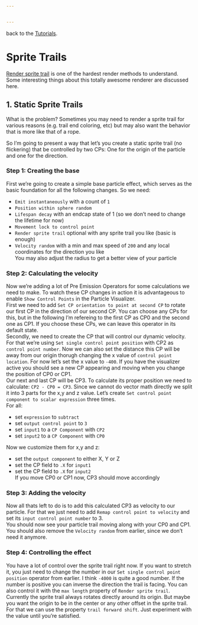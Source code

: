 ```yaml
---


---
```


<p>back to the <a href="../Tutorials.md">Tutorials</a>.</p>
<h1 id="sprite-trails">Sprite Trails</h1>
<p><a href="./Function%20Library.md#render-sprite-trail">Render sprite trail</a> is one of the hardest render methods to understand. Some interesting things about this totally awesome renderer are discussed here.</p>
<h2 id="static-sprite-trails">1. Static Sprite Trails</h2>
<p>What is the problem? Sometimes you may need to render a sprite trail for various reasons (e.g. trail end coloring, etc) but may also want the behavior that is more like that of a rope.</p>
<p>So I’m going to present a way that let’s you create a static sprite trail (no flickering) that be controlled by two CPs: One for the origin of the particle and one for the direction.</p>
<h3 id="step-1-creating-the-base">Step 1: Creating the base</h3>
<p>First we’re going to create a simple base particle effect, which serves as the basic foundation for all the following changes. So we need:</p>
<ul>
<li><code>Emit instantaneously</code> with a count of <code>1</code></li>
<li><code>Position within sphere random</code></li>
<li><code>Lifespan decay</code> with an endcap state of 1 (so we don’t need to change the lifetime for now)</li>
<li><code>Movement lock to control point</code></li>
<li><code>Render sprite trail</code> optional with any sprite trail you like (basic is enough)</li>
<li><code>Velocity random</code> with a min and max speed of <code>200</code> and any local coordinates for the direction you like<br>
You may also adjust the radius to get a better view of your particle</li>
</ul>
<h3 id="step-2-calculating-the-velocity">Step 2: Calculating the velocity</h3>
<p>Now we’re adding a lot of Pre Emission Operators for some calculations we need to make. To watch these CP changes in action it is advantageous to enable <code>Show Control Points</code> in the Particle Visualizer.<br>
First we need to add <code>Set CP orientation to point at second CP</code> to rotate our first CP in the direction of our second CP. You can choose any CPs for this, but in the following I’m refereing to the first CP as CP0 and the second one as CP1. If you choose these CPs, we can leave this operator in its default state.<br>
Secondly, we need to create the CP that will control our dynamic velocity. For that we’re using <code>Set single control point position</code> with CP2 as <code>control point number</code>. Now we can also set the distance this CP will be away from our origin thorugh changing the x value of <code>control point location</code>. For now let’s set the x value to <code>-400</code>. If you have the visualizer active you should see a new CP appearing and moving when you change the position of CP0 or CP1.<br>
Our next and last CP will be CP3. To calculate its proper position we need to calculate: <code>CP2 - CP0 = CP3</code>. Since we cannot do vector math directly we split it into 3 parts for the x,y and z value. Let’s create <code>Set control point component to scalar expression</code> three times.<br>
For all:</p>
<ul>
<li>set <code>expression</code> to <code>subtract</code></li>
<li>set <code>output control point</code> to <code>3</code></li>
<li>set <code>input1</code> to a <code>CP Component</code> with <code>CP2</code></li>
<li>set <code>input2</code> to a <code>CP Component</code> with <code>CP0</code></li>
</ul>
<p>Now we customize them for x,y and z:</p>
<ul>
<li>set the <code>output component</code> to either X, Y or Z</li>
<li>set the CP field to <code>.X</code> for <code>input1</code></li>
<li>set the CP field to <code>.X</code> for <code>input2</code><br>
If you move CP0 or CP1 now, CP3 should move accordingly</li>
</ul>
<h3 id="step-3-adding-the-velocity">Step 3: Adding the velocity</h3>
<p>Now all thats left to do is to add this calculated CP3 as velocity to our particle. For that we just need to add <code>Remap control point to velocity</code> and set its <code>input control point number</code> to 3.<br>
You should now see your particle trail moving along with your CP0 and CP1. You should also remove the <code>Velocity random</code> from earlier, since we don’t need it anymore.</p>
<h3 id="step-4-controlling-the-effect">Step 4: Controlling the effect</h3>
<p>You have a lot of control over the sprite trail right now. If you want to stretch it, you just need to change the number in our <code>Set single control point position</code> operator from earlier. I think <code>-4000</code> is quite a good number. If the number is positive you can inverse the direction the trail is facing. You can also control it with the <code>max length</code> property of <code>Render sprite trail</code>.<br>
Currently the sprite trail always rotates directly around its origin. But maybe you want the origin to be in the center or any other offset in the sprite trail. For that we can use the property <code>trail forward shift</code>. Just experiment with the value until you’re satisfied.</p>

